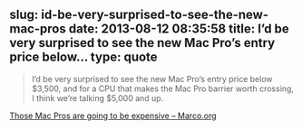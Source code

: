 slug: id-be-very-surprised-to-see-the-new-mac-pros
date: 2013-08-12 08:35:58
title: I’d be very surprised to see the new Mac Pro’s entry price below...
type: quote
---

> I’d be very surprised to see the new Mac Pro’s entry price below $3,500, and for a CPU that makes the Mac Pro barrier worth crossing, I think we’re talking $5,000 and up.

[Those Mac Pros are going to be expensive – Marco.org](http://www.marco.org/2013/08/10/ivy-bridge-ep-prices)
